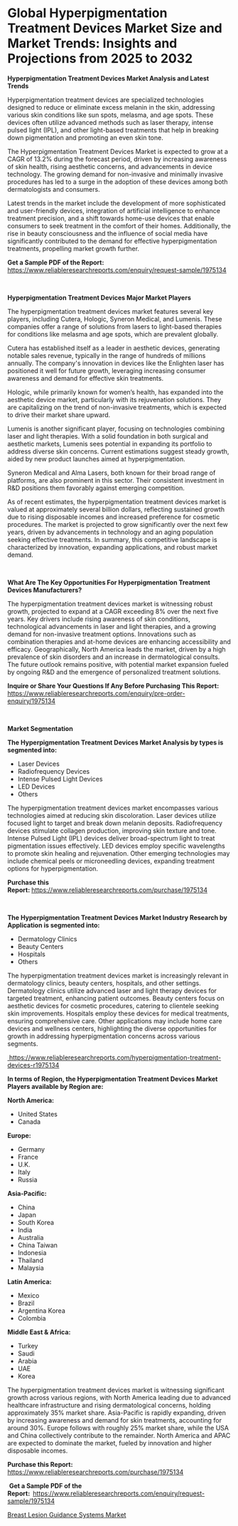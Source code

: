 <p><h1>Global Hyperpigmentation Treatment Devices Market Size and Market Trends: Insights and Projections from 2025 to 2032</h1></p><p><strong>Hyperpigmentation Treatment Devices Market Analysis and Latest Trends</strong></p>
<p><p>Hyperpigmentation treatment devices are specialized technologies designed to reduce or eliminate excess melanin in the skin, addressing various skin conditions like sun spots, melasma, and age spots. These devices often utilize advanced methods such as laser therapy, intense pulsed light (IPL), and other light-based treatments that help in breaking down pigmentation and promoting an even skin tone.</p><p>The Hyperpigmentation Treatment Devices Market is expected to grow at a CAGR of 13.2% during the forecast period, driven by increasing awareness of skin health, rising aesthetic concerns, and advancements in device technology. The growing demand for non-invasive and minimally invasive procedures has led to a surge in the adoption of these devices among both dermatologists and consumers. </p><p>Latest trends in the market include the development of more sophisticated and user-friendly devices, integration of artificial intelligence to enhance treatment precision, and a shift towards home-use devices that enable consumers to seek treatment in the comfort of their homes. Additionally, the rise in beauty consciousness and the influence of social media have significantly contributed to the demand for effective hyperpigmentation treatments, propelling market growth further.</p></p>
<p><strong>Get a Sample PDF of the Report:&nbsp;</strong> <a href="https://www.reliableresearchreports.com/enquiry/request-sample/1975134?utm_campaign=2219&utm_medium=2&utm_source=Github&utm_content=ia&utm_term=05032025&utm_id=hyperpigmentation-treatment-devices">https://www.reliableresearchreports.com/enquiry/request-sample/1975134</a></p>
<p>&nbsp;</p>
<p><strong>Hyperpigmentation Treatment Devices Major Market Players</strong></p>
<p><p>The hyperpigmentation treatment devices market features several key players, including Cutera, Hologic, Syneron Medical, and Lumenis. These companies offer a range of solutions from lasers to light-based therapies for conditions like melasma and age spots, which are prevalent globally.</p><p>Cutera has established itself as a leader in aesthetic devices, generating notable sales revenue, typically in the range of hundreds of millions annually. The company's innovation in devices like the Enlighten laser has positioned it well for future growth, leveraging increasing consumer awareness and demand for effective skin treatments.</p><p>Hologic, while primarily known for women’s health, has expanded into the aesthetic device market, particularly with its rejuvenation solutions. They are capitalizing on the trend of non-invasive treatments, which is expected to drive their market share upward.</p><p>Lumenis is another significant player, focusing on technologies combining laser and light therapies. With a solid foundation in both surgical and aesthetic markets, Lumenis sees potential in expanding its portfolio to address diverse skin concerns. Current estimations suggest steady growth, aided by new product launches aimed at hyperpigmentation.</p><p>Syneron Medical and Alma Lasers, both known for their broad range of platforms, are also prominent in this sector. Their consistent investment in R&D positions them favorably against emerging competition.</p><p>As of recent estimates, the hyperpigmentation treatment devices market is valued at approximately several billion dollars, reflecting sustained growth due to rising disposable incomes and increased preference for cosmetic procedures. The market is projected to grow significantly over the next few years, driven by advancements in technology and an aging population seeking effective treatments. In summary, this competitive landscape is characterized by innovation, expanding applications, and robust market demand.</p></p>
<p>&nbsp;</p>
<p><strong>What Are The Key Opportunities For Hyperpigmentation Treatment Devices Manufacturers?</strong></p>
<p><p>The hyperpigmentation treatment devices market is witnessing robust growth, projected to expand at a CAGR exceeding 8% over the next five years. Key drivers include rising awareness of skin conditions, technological advancements in laser and light therapies, and a growing demand for non-invasive treatment options. Innovations such as combination therapies and at-home devices are enhancing accessibility and efficacy. Geographically, North America leads the market, driven by a high prevalence of skin disorders and an increase in dermatological consults. The future outlook remains positive, with potential market expansion fueled by ongoing R&D and the emergence of personalized treatment solutions.</p></p>
<p><strong>Inquire or Share Your Questions If Any Before Purchasing This Report:</strong> <a href="https://www.reliableresearchreports.com/enquiry/pre-order-enquiry/1975134?utm_campaign=2219&utm_medium=2&utm_source=Github&utm_content=ia&utm_term=05032025&utm_id=hyperpigmentation-treatment-devices">https://www.reliableresearchreports.com/enquiry/pre-order-enquiry/1975134</a></p>
<p>&nbsp;</p>
<p><strong>Market Segmentation</strong></p>
<p><strong>The Hyperpigmentation Treatment Devices Market Analysis by types is segmented into:</strong></p>
<p><ul><li>Laser Devices</li><li>Radiofrequency Devices</li><li>Intense Pulsed Light Devices</li><li>LED Devices</li><li>Others</li></ul></p>
<p><p>The hyperpigmentation treatment devices market encompasses various technologies aimed at reducing skin discoloration. Laser devices utilize focused light to target and break down melanin deposits. Radiofrequency devices stimulate collagen production, improving skin texture and tone. Intense Pulsed Light (IPL) devices deliver broad-spectrum light to treat pigmentation issues effectively. LED devices employ specific wavelengths to promote skin healing and rejuvenation. Other emerging technologies may include chemical peels or microneedling devices, expanding treatment options for hyperpigmentation.</p></p>
<p><strong>Purchase this Report:&nbsp;</strong><a href="https://www.reliableresearchreports.com/purchase/1975134?utm_campaign=2219&utm_medium=2&utm_source=Github&utm_content=ia&utm_term=05032025&utm_id=hyperpigmentation-treatment-devices">https://www.reliableresearchreports.com/purchase/1975134</a></p>
<p>&nbsp;</p>
<p><strong>The Hyperpigmentation Treatment Devices Market Industry Research by Application is segmented into:</strong></p>
<p><ul><li>Dermatology Clinics</li><li>Beauty Centers</li><li>Hospitals</li><li>Others</li></ul></p>
<p><p>The hyperpigmentation treatment devices market is increasingly relevant in dermatology clinics, beauty centers, hospitals, and other settings. Dermatology clinics utilize advanced laser and light therapy devices for targeted treatment, enhancing patient outcomes. Beauty centers focus on aesthetic devices for cosmetic procedures, catering to clientele seeking skin improvements. Hospitals employ these devices for medical treatments, ensuring comprehensive care. Other applications may include home care devices and wellness centers, highlighting the diverse opportunities for growth in addressing hyperpigmentation concerns across various segments.</p></p>
<p><a href="https://www.reliableresearchreports.com/hyperpigmentation-treatment-devices-r1975134?utm_campaign=2219&utm_medium=2&utm_source=Github&utm_content=ia&utm_term=05032025&utm_id=hyperpigmentation-treatment-devices">&nbsp;https://www.reliableresearchreports.com/hyperpigmentation-treatment-devices-r1975134</a></p>
<p><strong>In terms of Region, the Hyperpigmentation Treatment Devices Market Players available by Region are:</strong></p>
<p>
    <p> <strong> North America: </strong>
        <ul>
            <li>United States</li>
            <li>Canada</li>
        </ul>
        </p> 
    <p> <strong> Europe: </strong>
        <ul>
            <li>Germany</li>
            <li>France</li>
            <li>U.K.</li>
            <li>Italy</li>
            <li>Russia</li>
        </ul>
        </p> 
    <p> <strong> Asia-Pacific: </strong>
        <ul>
            <li>China</li>
            <li>Japan</li>
            <li>South Korea</li>
            <li>India</li>
            <li>Australia</li>
            <li>China Taiwan</li>
            <li>Indonesia</li>
            <li>Thailand</li>
            <li>Malaysia</li>
        </ul>
        </p> 
    <p> <strong> Latin America: </strong>
        <ul>
            <li>Mexico</li>
            <li>Brazil</li>
            <li>Argentina Korea</li>
            <li>Colombia</li>
        </ul>
        </p> 
    <p> <strong> Middle East & Africa: </strong>
        <ul>
            <li>Turkey</li>
            <li>Saudi</li>
            <li>Arabia</li>
            <li>UAE</li>
            <li>Korea</li>
        </ul>
    </p>
    </p>
<p><p>The hyperpigmentation treatment devices market is witnessing significant growth across various regions, with North America leading due to advanced healthcare infrastructure and rising dermatological concerns, holding approximately 35% market share. Asia-Pacific is rapidly expanding, driven by increasing awareness and demand for skin treatments, accounting for around 30%. Europe follows with roughly 25% market share, while the USA and China collectively contribute to the remainder. North America and APAC are expected to dominate the market, fueled by innovation and higher disposable incomes.</p></p>
<p><strong>Purchase this Report: </strong><a href="https://www.reliableresearchreports.com/purchase/1975134?utm_campaign=2219&utm_medium=2&utm_source=Github&utm_content=ia&utm_term=05032025&utm_id=hyperpigmentation-treatment-devices">https://www.reliableresearchreports.com/purchase/1975134</a></p>
<p>&nbsp;<strong>Get a Sample PDF of the Report:&nbsp;&nbsp;</strong><a href="https://www.reliableresearchreports.com/enquiry/request-sample/1975134?utm_campaign=2219&utm_medium=2&utm_source=Github&utm_content=ia&utm_term=05032025&utm_id=hyperpigmentation-treatment-devices">https://www.reliableresearchreports.com/enquiry/request-sample/1975134</a></p>
<p><strong></strong></p>
<p><p><a href="https://github.com/MariaWashington76/Market-Research-Report-List-1/blob/main/breast-lesion-guidance-systems-market.md?utm_campaign=2219&utm_medium=2&utm_source=Github&utm_content=ia&utm_term=05032025&utm_id=hyperpigmentation-treatment-devices">Breast Lesion Guidance Systems Market</a></p></p>